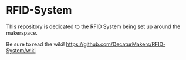 # RFID-System
This repository is dedicated to the RFID System being set up around the makerspace.

Be sure to read the wiki!
https://github.com/DecaturMakers/RFID-System/wiki

